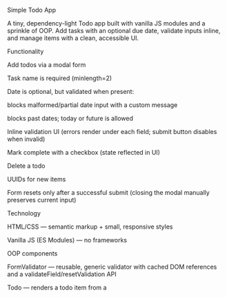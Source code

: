 Simple Todo App

A tiny, dependency-light Todo app built with vanilla JS modules and a sprinkle of OOP. Add tasks with an optional due date, validate inputs inline, and manage items with a clean, accessible UI.

Functionality

Add todos via a modal form

Task name is required (minlength=2)

Date is optional, but validated when present:

blocks malformed/partial date input with a custom message

blocks past dates; today or future is allowed

Inline validation UI (errors render under each field; submit button disables when invalid)

Mark complete with a checkbox (state reflected in UI)

Delete a todo

UUIDs for new items

Form resets only after a successful submit (closing the modal manually preserves current input)

Technology

HTML/CSS — semantic markup + small, responsive styles

Vanilla JS (ES Modules) — no frameworks

OOP components

FormValidator — reusable, generic validator with cached DOM references and a validateField/resetValidation API

Todo — renders a todo item from a <template>, caches refs (_nameEl, _dateEl, _checkboxEl, _deleteBtn)

Custom date validation

Listeners on input, change, and focusout for reliable native <input type="date"> behavior

Custom messages for bad/partial input (e.g., “Please enter a valid date (MM-DD-YYYY)”)

Past date check using string comparison to avoid timezone gotchas

UUID v4 via ESM CDN import:

import { v4 as uuidv4 } from 'https://jspm.dev/uuid';

File Structure
.
├─ index.html
├─ pages/
│  ├─ index.css
│  └─ index.js
├─ components/
│  ├─ FormValidator.js
│  └─ Todo.js
└─ utils/
   └─ constants.js   // initialTodos, validationConfig

Getting Started
Run locally

Clone the repo

Serve with any static server (or open index.html directly)

Quick dev server:

npx serve .
# or: python3 -m http.server 5500


Open http://localhost:3000 (or whatever port your server prints)

Key Scripts (optional)

If you’re using a simple static server, no build step is required.

Screenshots / GIFs (recommended)

Drop images here to show the modal, validation states, and a few todos.

./assets/screenshot-add.png

./assets/screenshot-validation.png

./assets/screenshot-list.png

Deployment

This project is deployed on GitHub Pages.

Live demo: ADD LINK HERE
(e.g., https://<your-username>.github.io/<repo-name>/)

How to deploy (quick)

Push your code to the main branch.

In your repo: Settings → Pages → Build and deployment → Source: Deploy from a branch → Branch: main / root.

Save. GitHub Pages will publish and give you a URL.

Notes / Decisions

Date field is optional by design; clearing it enables submit (assuming the name is valid).

Manual close of the modal does not reset the form; fields reset only after successful submission (per spec).

DOM queries for inputs/buttons are cached inside components for perf and clarity.

License

MIT (or your preferred license)
